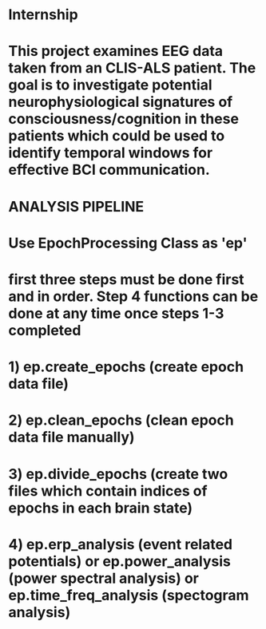 # Internship

# This project examines EEG data taken from an CLIS-ALS patient. The goal is to investigate potential neurophysiological signatures of consciousness/cognition in these patients which could be used to identify temporal windows for effective BCI communication.

# ANALYSIS PIPELINE
# Use EpochProcessing Class as 'ep'
# first three steps must be done first and in order. Step 4 functions can be done at any time once steps 1-3 completed 
# 1) ep.create_epochs (create epoch data file)
# 2) ep.clean_epochs (clean epoch data file manually)
# 3) ep.divide_epochs (create two files which contain indices of epochs in each brain state)
# 4) ep.erp_analysis (event related potentials) or ep.power_analysis (power spectral analysis) or ep.time_freq_analysis (spectogram analysis)

